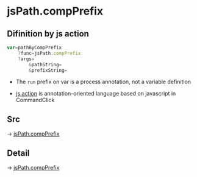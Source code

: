 # jsPath.compPrefix

## Difinition by js action

```js.js
var=pathByCompPrefix
	?func=jsPath.compPrefix
	?args=
		&pathString=
		&prefixString=
```

- The `run` prefix on var is a process annotation, not a variable definition

- [js action](#) is annotation-oriented language based on javascript in CommandClick

## Src

-> [jsPath.compPrefix](https://github.com/puutaro/CommandClick/blob/master/app/src/main/java/com/puutaro/commandclick/fragment_lib/terminal_fragment/js_interface/JsPath.kt#L15)

## Detail

-> [jsPath.compPrefix](https://github.com/puutaro/CommandClick/blob/master/md/developer/js_interface/details/JsPath/compPrefix.md)
